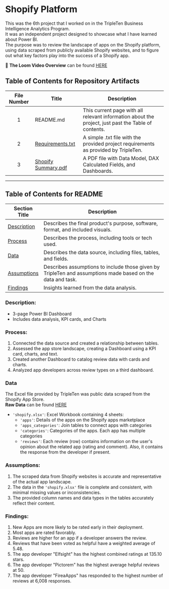 # Shopify Platform

This was the 6th project that I worked on in the TripleTen Business Intelligence Analytics Program.  
It was an independent project designed to showcase what I have learned about Power BI.  
The purpose was to review the landscape of apps on the Shopify platform, using data scraped from publicly available Shopify websites, and to figure out what key factors play into the success of a Shopify app.  

🎥 **The Loom Video Overview** can be found [HERE](https://www.loom.com/share/88359c245ed3425aa004cd2e5a1be3b3?sid=6c7a8349-16a9-47d6-a641-b0d51febcb10)  


## Table of Contents for Repository Artifacts
| File Number | Title | Description |
| :---------: | ----- | ----------- |
| 1 | README.md | This current page with all relevant information about the project, just past the Table of contents. |
| 2 | [Requirements.txt](https://github.com/Tiffany-Bergett/BI_Analytic_Projects/blob/main/Shopify/Requirements.txt) | A simple .txt file with the provided project requirements as provided by TripleTen. |
| 3 | [Shopify Summary.pdf](https://github.com/Tiffany-Bergett/BI_Analytic_Projects/blob/main/Shopify/Shopify%20Summary.pdf) | A PDF file with Data Model, DAX Calculated Fields, and Dashboards. |

---

## Table of Contents for README
| Section Title | Description |
| ------------- | ----------- |
| [Description](https://github.com/Tiffany-Bergett/BI_Analytic_Projects/tree/main/Shopify#description) | Describes the final product's purpose, software, format, and included visuals. |
| [Process](https://github.com/Tiffany-Bergett/BI_Analytic_Projects/tree/main/Shopify#process) | Describes the process, including tools or tech used. |
| [Data](https://github.com/Tiffany-Bergett/BI_Analytic_Projects/tree/main/Shopify#data) | Describes the data source, including files, tables, and fields. |
| [Assumptions](https://github.com/Tiffany-Bergett/BI_Analytic_Projects/tree/main/Shopify#assumptions) | Describes assumptions to include those given by TripleTen and assumptions made based on the data and task. |
| [Findings](https://github.com/Tiffany-Bergett/BI_Analytic_Projects/tree/main/Shopify#findings) | Insights learned from the data analysis. |

### Description:
- 3-page Power BI Dashboard
- Includes data analysis, KPI cards, and Charts

### Process:
1) Connected the data source and created a relationship between tables.
2) Assessed the app store landscape, creating a Dashboard using a KPI card, charts, and text.  
3) Created another Dashboard to catalog review data with cards and charts.  
4) Analyzed app developers across review types on a third dashboard.  

### Data
The Excel file provided by TripleTen was public data scraped from the Shopify App Store.  
**Raw Data** can be found [HERE](https://docs.google.com/spreadsheets/d/1H-Kw1Li9bvq7rvCDOqgdjawhHeRl8SlU/edit?usp=drive_link&ouid=101031187502320177888&rtpof=true&sd=true)
- `'shopify.xlsx'`: Excel Workbook containing 4 sheets:
    - `'apps'`: Details of the apps on the Shopify apps marketplace
    - `'apps_categories'`: Join tables to connect apps with categories
    - `'categories'`: Categories of the apps. Each app has multiple categories
    - `'reviews'`: Each review (row) contains information on the user's opinion about the related app (rating and comment). Also, it contains the response from the developer if present.

### Assumptions:
1) The scraped data from Shopify websites is accurate and representative of the actual app landscape.
2) The data in the `'shopify.xlsx'` file is complete and consistent, with minimal missing values or inconsistencies.
3) The provided column names and data types in the tables accurately reflect their content.

### Findings:
1. New Apps are more likely to be rated early in their deployment.
2. Most apps are rated favorably.
3. Reviews are higher for an app if a developer answers the review.
4. Reviews that have been voted as helpful have a weighted average of 5.48.
5. The app developer "Elfsight" has the highest combined ratings at 135.10 stars.
6. The app developer "Pictorem" has the highest average helpful reviews at 50.
7. The app developer "FireaApps" has responded to the highest number of reviews at 6,008 responses.
